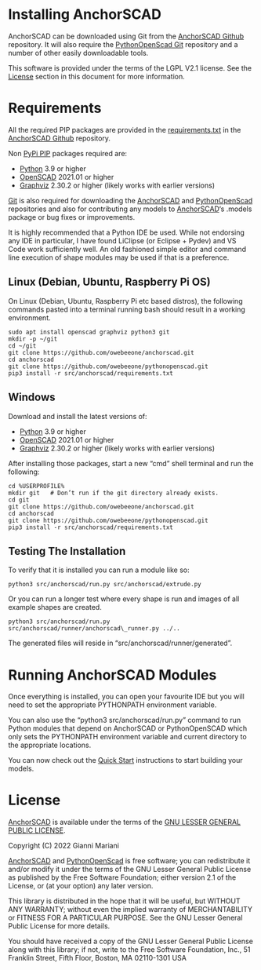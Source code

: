 ﻿# Installing AnchorSCAD

AnchorSCAD can be downloaded using Git from the [AnchorSCAD Github](https://github.com/owebeeone/anchorscad.git) repository. It will also require the [PythonOpenScad Git](https://github.com/owebeeone/pythonopenscad.git) repository and a number of other easily downloadable tools.

This software is provided under the terms of the LGPL V2.1 license. See the [License](#_f2cn9t1bbfvs) section in this document for more information.
# Requirements
All the required PIP packages are provided in the [requirements.txt](https://github.com/owebeeone/anchorscad/blob/master/src/anchorscad/requirements.txt) in the [AnchorSCAD Github](https://github.com/owebeeone/anchorscad.git) repository.

Non [PyPi PIP](https://pypi.org/project/pip/) packages required are:

- [Python](https://www.python.org/) 3.9 or higher
- [OpenSCAD](https://openscad.org/) 2021.01 or higher
- [Graphviz](https://graphviz.org/) 2.30.2 or higher (likely works with earlier versions)

[Git](https://git-scm.com/) is also required for downloading the [AnchorSCAD](https://github.com/owebeeone/anchorscad.git) and [PythonOpenScad](https://github.com/owebeeone/pythonopenscad.git) repositories and also for contributing any models to [AnchorSCAD](https://github.com/owebeeone/anchorscad.git)‘s .models package or bug fixes or improvements.

It is highly recommended that a Python IDE be used. While not endorsing any IDE in particular, I have found LiClipse (or Eclipse + Pydev) and VS Code work sufficiently well. An old fashioned simple editor and command line execution of shape modules may be used if that is a preference.
## Linux (Debian, Ubuntu, Raspberry Pi OS)

On Linux (Debian, Ubuntu, Raspberry Pi etc based distros), the following commands pasted  into a terminal running bash should result in a working environment.


	sudo apt install openscad graphviz python3 git
	mkdir -p ~/git
	cd ~/git
	git clone https://github.com/owebeeone/anchorscad.git
	cd anchorscad
	git clone https://github.com/owebeeone/pythonopenscad.git
 	pip3 install -r src/anchorscad/requirements.txt

## Windows
Download and install the latest versions of:

- [Python](https://www.python.org/) 3.9 or higher
- [OpenSCAD](https://openscad.org/) 2021.01 or higher
- [Graphviz](https://graphviz.org/) 2.30.2 or higher (likely works with earlier versions)

After installing those packages, start a new “cmd” shell terminal and run the following:

	cd %USERPROFILE%
	mkdir git   # Don’t run if the git directory already exists.
	cd git
	git clone https://github.com/owebeeone/anchorscad.git
	cd anchorscad
	git clone https://github.com/owebeeone/pythonopenscad.git
	pip3 install -r src/anchorscad/requirements.txt
 
## Testing The Installation
To verify that it is installed you can run a module like so:


	python3 src/anchorscad/run.py src/anchorscad/extrude.py

Or you can run a longer test where every shape is run and images of all example shapes are created.

	python3 src/anchorscad/run.py src/anchorscad/runner/anchorscad\_runner.py ../..

The generated files will reside in “src/anchorscad/runner/generated”.
# Running AnchorSCAD Modules

Once everything is installed, you can open your favourite IDE but you will need to set the appropriate PYTHONPATH environment variable.

You can also use the “python3 src/anchorscad/run.py” command to run Python modules that depend on AnchorSCAD or PythonOpenSCAD which only sets the PYTHONPATH environment variable and current directory to the appropriate locations.

You can now check out the [Quick Start](https://docs.google.com/document/u/0/d/1p-qAE5oR-BQ2jcotNhv5IGMNw_UzNxbYEiZat76aUy4/edit) instructions to start building your models.

# License
[AnchorSCAD](https://github.com/owebeeone/anchorscad.git) is available under the terms of the [GNU LESSER GENERAL PUBLIC LICENSE](https://www.gnu.org/licenses/old-licenses/lgpl-2.1.en.html#SEC1).

Copyright (C) 2022 Gianni Mariani

[AnchorSCAD](https://github.com/owebeeone/anchorscad.git) and [PythonOpenScad](https://github.com/owebeeone/pythonopenscad.git) is free software; you can redistribute it and/or modify it under the terms of the GNU Lesser General Public License as published by the Free Software Foundation; either version 2.1 of the License, or (at your option) any later version.

This library is distributed in the hope that it will be useful, but WITHOUT ANY WARRANTY; without even the implied warranty of MERCHANTABILITY or FITNESS FOR A PARTICULAR PURPOSE.  See the GNU Lesser General Public License for more details.

You should have received a copy of the GNU Lesser General Public License along with this library; if not, write to the Free Software Foundation, Inc., 51 Franklin Street, Fifth Floor, Boston, MA  02110-1301  USA

